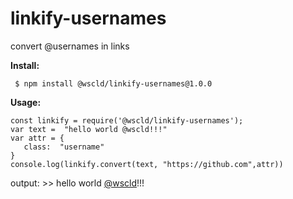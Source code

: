# linkify-usernames
convert @usernames in links

**Install:**

     $ npm install @wscld/linkify-usernames@1.0.0

**Usage:**

    const linkify = require('@wscld/linkify-usernames');
    var text =  "hello world @wscld!!!"
    var attr = {
       class:  "username"
    }
    console.log(linkify.convert(text, "https://github.com",attr))
output: >> hello world <a class="username" href="https://github.com/wscld">@wscld</a>!!!